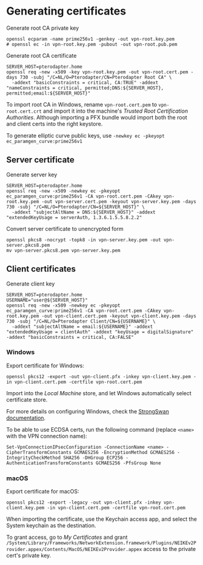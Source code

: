 # Generating certificates

Generate root CA private key

```shell
openssl ecparam -name prime256v1 -genkey -out vpn-root.key.pem
# openssl ec -in vpn-root.key.pem -pubout -out vpn-root.pub.pem
```

Generate root CA certificate

```shell
SERVER_HOST=pterodapter.home
openssl req -new -x509 -key vpn-root.key.pem -out vpn-root.cert.pem -days 730 -subj "/C=NL/O=Pterodapter/CN=Pterodapter Root CA" \
  -addext "basicConstraints = critical, CA:TRUE" -addext "nameConstraints = critical, permitted;DNS:${SERVER_HOST}, permitted;email:${SERVER_HOST}"
```

To import root CA in Windows, rename `vpn-root.cert.pem` to `vpn-root.cert.crt` and import it into the machine's _Trusted Root Certification Authorities_.
Although importing a PFX bundle would import both the root and client certs into the right keystore.

To generate elliptic curve public keys, use `-newkey ec -pkeyopt ec_paramgen_curve:prime256v1`

## Server certificate

Generate server key

```shell
SERVER_HOST=pterodapter.home
openssl req -new -x509 -newkey ec -pkeyopt ec_paramgen_curve:prime256v1 -CA vpn-root.cert.pem -CAkey vpn-root.key.pem -out vpn-server.cert.pem -keyout vpn-server.key.pem -days 730 -subj "/C=NL/O=Pterodapter/CN=${SERVER_HOST}" \
  -addext "subjectAltName = DNS:${SERVER_HOST}" -addext "extendedKeyUsage = serverAuth, 1.3.6.1.5.5.8.2.2"
```

Convert server certificate to unencrypted form

```shell
openssl pkcs8 -nocrypt -topk8 -in vpn-server.key.pem -out vpn-server.pkcs8.pem
mv vpn-server.pkcs8.pem vpn-server.key.pem
```

## Client certificates

Generate client key

```shell
SERVER_HOST=pterodapter.home
USERNAME="user@${SERVER_HOST}"
openssl req -new -x509 -newkey ec -pkeyopt ec_paramgen_curve:prime256v1 -CA vpn-root.cert.pem -CAkey vpn-root.key.pem -out vpn-client.cert.pem -keyout vpn-client.key.pem -days 730 -subj "/C=NL/O=Pterodapter Client/CN=${USERNAME}" \
  -addext "subjectAltName = email:${USERNAME}" -addext "extendedKeyUsage = clientAuth" -addext "keyUsage = digitalSignature" -addext "basicConstraints = critical, CA:FALSE"
```

### Windows

Export certificate for Windows:

```shell
openssl pkcs12 -export -out vpn-client.pfx -inkey vpn-client.key.pem -in vpn-client.cert.pem -certfile vpn-root.cert.pem
```

Import into the _Local Machine_ store, and let Windows automatically select certificate store.

For more details on configuring Windows, check the [StrongSwan documentation](https://docs.strongswan.org/docs/5.9/interop/windowsMachineConf.html).

To be able to use ECDSA certs, run the following command (replace `<name>` with the VPN connection name):

```
Set-VpnConnectionIPsecConfiguration -ConnectionName <name> -CipherTransformConstants GCMAES256 -EncryptionMethod GCMAES256 -IntegrityCheckMethod SHA256 -DHGroup ECP256 -AuthenticationTransformConstants GCMAES256 -PfsGroup None
```

### macOS

Export certificate for macOS:

```shell
openssl pkcs12 -export -legacy -out vpn-client.pfx -inkey vpn-client.key.pem -in vpn-client.cert.pem -certfile vpn-root.cert.pem
```

When importing the certificate, use the Keychain access app, and select the System keychain as the destination.

To grant access, go to _My Certificates_ and grant `/System/Library/Frameworks/NetworkExtension.framework/Plugins/NEIKEv2Provider.appex/Contents/MacOS/NEIKEv2Provider.appex` access to the private cert's private key.
